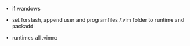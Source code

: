 + if wandows
+  set forslash, append user and programfiles /.vim folder to runtime and packadd

+ runtimes all .vimrc